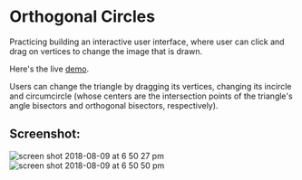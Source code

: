 
# Orthogonal Circles
Practicing building an interactive user interface, where user can click and drag on vertices to change the image that is drawn.

Here's the live [demo](https://zackstout.github.io/orthocenters/).

Users can change the triangle by dragging its vertices, changing its incircle and circumcircle (whose centers are the intersection points of the triangle's angle bisectors and orthogonal bisectors, respectively).

## Screenshot:
![screen shot 2018-08-09 at 6 50 27 pm](https://user-images.githubusercontent.com/29472568/43931730-ab91d516-9c05-11e8-8d92-3011677cca3f.png)
![screen shot 2018-08-09 at 6 50 50 pm](https://user-images.githubusercontent.com/29472568/43931731-aba6d1aa-9c05-11e8-92ac-6941828fb9db.png)
